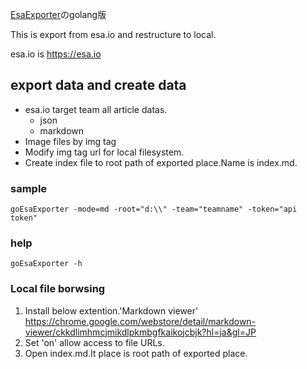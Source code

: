 
[EsaExporter](https://github.com/NAL-6295/EsaExporter)のgolang版

This is export from esa.io and restructure to local.

esa.io is https://esa.io

## export data and create data
- esa.io target team all article datas.
  - json
  - markdown
- Image files by img tag
- Modify img tag url for local filesystem.
- Create index file to root path of exported place.Name is index.md.

### sample
```
goEsaExporter -mode=md -root="d:\\" -team="teamname" -token="api token"
```

### help
```
goEsaExporter -h
```

### Local file borwsing
1. Install below extention.'Markdown viewer'
https://chrome.google.com/webstore/detail/markdown-viewer/ckkdlimhmcjmikdlpkmbgfkaikojcbjk?hl=ja&gl=JP
1. Set 'on' allow access to file URLs.
1. Open index.md.It place is root path of exported place.
